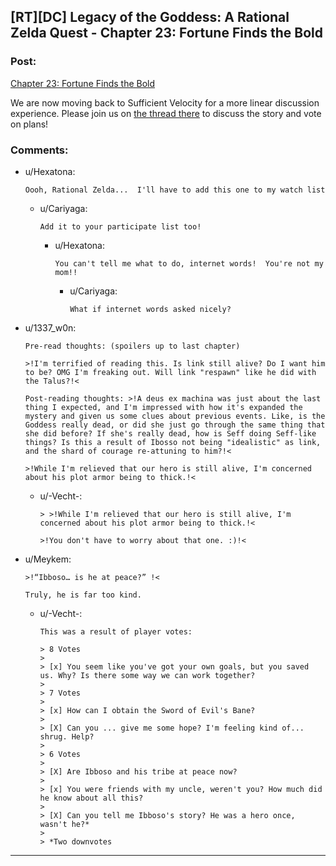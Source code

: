 ## [RT][DC] Legacy of the Goddess: A Rational Zelda Quest - Chapter 23: Fortune Finds the Bold

### Post:

[Chapter 23: Fortune Finds the Bold](https://chaossnek.com/Story?chapter=C23)

We are now moving back to Sufficient Velocity for a more linear discussion experience. Please join us on [the thread there](https://forums.sufficientvelocity.com/threads/legacy-of-the-goddess-a-rational-zelda-quest.72138/page-2#post-17142137) to discuss the story and vote on plans!

### Comments:

- u/Hexatona:
  ```
  Oooh, Rational Zelda...  I'll have to add this one to my watch list
  ```

  - u/Cariyaga:
    ```
    Add it to your participate list too!
    ```

    - u/Hexatona:
      ```
      You can't tell me what to do, internet words!  You're not my mom!!
      ```

      - u/Cariyaga:
        ```
        What if internet words asked nicely?
        ```

- u/1337_w0n:
  ```
  Pre-read thoughts: (spoilers up to last chapter)

  >!I'm terrified of reading this. Is link still alive? Do I want him to be? OMG I'm freaking out. Will link "respawn" like he did with the Talus?!<

  Post-reading thoughts: >!A deus ex machina was just about the last thing I expected, and I'm impressed with how it's expanded the mystery and given us some clues about previous events. Like, is the Goddess really dead, or did she just go through the same thing that she did before? If she's really dead, how is Seff doing Seff-like things? Is this a result of Ibosso not being "idealistic" as link, and the shard of courage re-attuning to him?!<

  >!While I'm relieved that our hero is still alive, I'm concerned about his plot armor being to thick.!<
  ```

  - u/-Vecht-:
    ```
    > >!While I'm relieved that our hero is still alive, I'm concerned about his plot armor being to thick.!<

    >!You don't have to worry about that one. :)!<
    ```

- u/Meykem:
  ```
  >!“Ibboso… is he at peace?” !<

  Truly, he is far too kind.
  ```

  - u/-Vecht-:
    ```
    This was a result of player votes:

    > 8 Votes
    > 
    > [x] You seem like you've got your own goals, but you saved us. Why? Is there some way we can work together?
    > 
    > 7 Votes
    > 
    > [x] How can I obtain the Sword of Evil's Bane?
    > 
    > [X] Can you ... give me some hope? I'm feeling kind of... shrug. Help?
    > 
    > 6 Votes
    > 
    > [X] Are Ibboso and his tribe at peace now?
    > 
    > [x] You were friends with my uncle, weren't you? How much did he know about all this?
    > 
    > [X] Can you tell me Ibboso's story? He was a hero once, wasn't he?*
    > 
    > *Two downvotes
    ```

---

